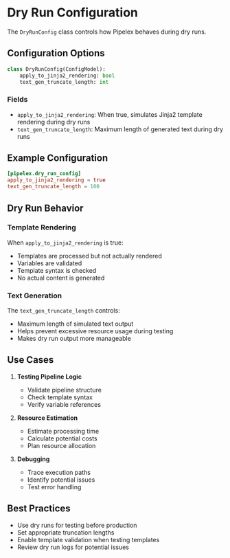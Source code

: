 # Dry Run Configuration

The `DryRunConfig` class controls how Pipelex behaves during dry runs.

## Configuration Options

```python
class DryRunConfig(ConfigModel):
    apply_to_jinja2_rendering: bool
    text_gen_truncate_length: int
```

### Fields

- `apply_to_jinja2_rendering`: When true, simulates Jinja2 template rendering during dry runs
- `text_gen_truncate_length`: Maximum length of generated text during dry runs

## Example Configuration

```toml
[pipelex.dry_run_config]
apply_to_jinja2_rendering = true
text_gen_truncate_length = 100
```

## Dry Run Behavior

### Template Rendering

When `apply_to_jinja2_rendering` is true:

- Templates are processed but not actually rendered
- Variables are validated
- Template syntax is checked
- No actual content is generated

### Text Generation

The `text_gen_truncate_length` controls:

- Maximum length of simulated text output
- Helps prevent excessive resource usage during testing
- Makes dry run output more manageable

## Use Cases

1. **Testing Pipeline Logic**

     - Validate pipeline structure
     - Check template syntax
     - Verify variable references

2. **Resource Estimation**

     - Estimate processing time
     - Calculate potential costs
     - Plan resource allocation

3. **Debugging**

     - Trace execution paths
     - Identify potential issues
     - Test error handling

## Best Practices

- Use dry runs for testing before production
- Set appropriate truncation lengths
- Enable template validation when testing templates
- Review dry run logs for potential issues
